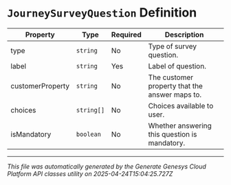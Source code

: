 # `JourneySurveyQuestion` Definition

| Property | Type | Required | Description |
|----------|------|----------|-------------|
| type | `string` | No | Type of survey question. |
| label | `string` | Yes | Label of question. |
| customerProperty | `string` | No | The customer property that the answer maps to. |
| choices | `string[]` | No | Choices available to user. |
| isMandatory | `boolean` | No | Whether answering this question is mandatory. |

---

*This file was automatically generated by the Generate Genesys Cloud Platform API classes utility on 2025-04-24T15:04:25.727Z*